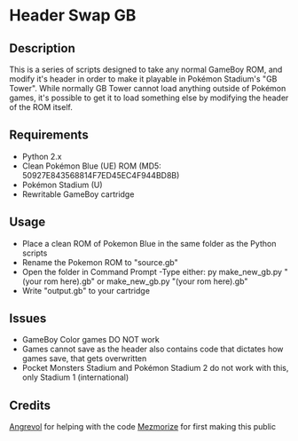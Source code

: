 # Header Swap GB

## Description

This is a series of scripts designed to take any normal GameBoy ROM, and modify it's header in order to make it playable in Pokémon Stadium's "GB Tower". While normally GB Tower cannot load anything outside of Pokémon games, it's possible to get it to load something else by modifying the header of the ROM itself. 

## Requirements

- Python 2.x
- Clean Pokémon Blue (UE) ROM (MD5: 50927E843568814F7ED45EC4F944BD8B)
- Pokémon Stadium (U)
- Rewritable GameBoy cartridge

## Usage

- Place a clean ROM of Pokemon Blue in the same folder as the Python scripts
- Rename the Pokemon ROM to "source.gb"
- Open the folder in Command Prompt
 -Type either: 
py make_new_gb.py "(your rom here).gb"
or
make_new_gb.py "(your rom here).gb"
- Write "output.gb" to your cartridge

## Issues

- GameBoy Color games DO NOT work
- Games cannot save as the header also contains code that dictates how games save, that gets overwritten
- Pocket Monsters Stadium and Pokémon Stadium 2 do not work with this, only Stadium 1 (international)

## Credits

[Angrevol](https://twitter.com/Angrevol) for helping with the code
[Mezmorize](https://www.youtube.com/channel/UCgX4JmHxh49Sk9yr-QJdZvw) for first making this public
